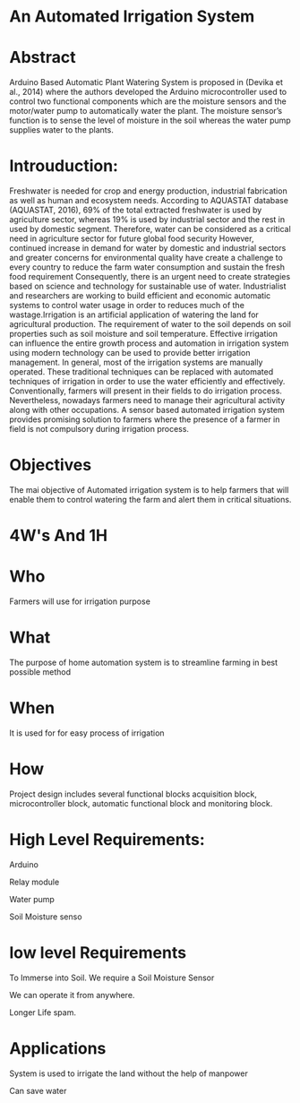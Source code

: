 # An Automated Irrigation System 

# Abstract

Arduino Based Automatic Plant Watering System is
proposed in (Devika et al., 2014) where the authors developed the
Arduino microcontroller used to control two functional components
which are the moisture sensors and the motor/water pump to
automatically water the plant. The moisture sensor’s function is to
sense the level of moisture in the soil whereas the water pump supplies
water to the plants.

# Introuduction:

Freshwater is needed for crop and energy production, industrial
fabrication as well as human and ecosystem needs. According to
AQUASTAT database (AQUASTAT, 2016), 69% of the total extracted
freshwater is used by agriculture sector, whereas 19% is used by
industrial sector and the rest in used by domestic segment. Therefore,
water can be considered as a critical need in agriculture sector for
future global food security However, continued increase in demand
for water by domestic and industrial sectors and greater concerns
for environmental quality have create a challenge to every country
to reduce the farm water consumption and sustain the fresh food
requirement  Consequently, there is an urgent need
to create strategies based on science and technology for sustainable use
of water. Industrialist and researchers are working to build efficient
and economic automatic systems to control water usage in order to
reduces much of the wastage.Irrigation is an artificial application of watering the land for
agricultural production. The requirement of water to the soil depends
on soil properties such as soil moisture and soil temperature. Effective
irrigation can influence the entire growth process and automation in
irrigation system using modern technology can be used to provide
better irrigation management. In general, most of the irrigation
systems are manually operated. These traditional techniques can be
replaced with automated techniques of irrigation in order to use the water efficiently and effectively. Conventionally, farmers will present
in their fields to do irrigation process. Nevertheless, nowadays
farmers need to manage their agricultural activity along with other
occupations. A sensor based automated irrigation system provides
promising solution to farmers where the presence of a farmer in
field is not compulsory during irrigation process.

# Objectives
The mai objective of Automated irrigation system is to help farmers that will enable them to control watering the farm and alert them in critical situations.

# 4W's And 1H

# Who
Farmers will use for irrigation purpose

# What

The purpose of home automation system is to streamline farming in best possible method

# When
It is used for for easy process of irrigation 

# How
Project design includes several functional blocks 
acquisition block, microcontroller block, automatic
functional block and monitoring block.

# High Level Requirements:
Arduino

Relay module

Water pump

Soil Moisture senso

# low level Requirements

To Immerse into Soil. We require a Soil Moisture Sensor

We can operate it from anywhere.

Longer Life spam.

# Applications

System is used to irrigate the land without the help of manpower

Can save water 
